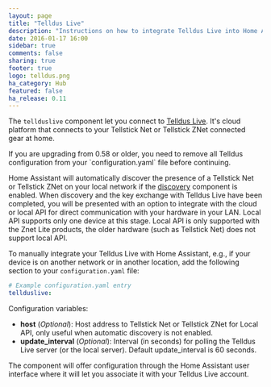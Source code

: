 ```yaml
---
layout: page
title: "Telldus Live"
description: "Instructions on how to integrate Telldus Live into Home Assistant."
date: 2016-01-17 16:00
sidebar: true
comments: false
sharing: true
footer: true
logo: telldus.png
ha_category: Hub
featured: false
ha_release: 0.11
---
```


The `tellduslive` component let you connect to [Telldus Live](https://live.telldus.com). It's cloud platform that connects to your Tellstick Net or Tellstick ZNet connected gear at home.

<p class='note warning'>
If you are upgrading from 0.58 or older, you need to remove all Telldus configuration from your `configuration.yaml` file before continuing.
</p>

Home Assistant will automatically discover the presence of a Tellstick Net or Tellstick ZNet on your local network if the [discovery]({{site_root}}/components/discovery/) component is enabled. When discovery and the key exchange with Telldus Live have been completed, you will be presented with an option to integrate with the cloud or local API for direct communication with your hardware in your LAN. Local API supports only one device at this stage. Local API is only supported with the Znet Lite products, the older hardware (such as Tellstick Net) does not support local API.

To manually integrate your Telldus Live with Home Assistant, e.g., if your device is on another network or in another location, add the following section to your `configuration.yaml` file:

```yaml
# Example configuration.yaml entry
tellduslive:
```

Configuration variables:

- **host** (*Optional*): Host address to Tellstick Net or Tellstick ZNet for Local API, only useful when automatic discovery is not enabled.
- **update_interval** (*Optional*): Interval (in seconds) for polling the Telldus Live server (or the local server). Default update_interval is 60 seconds.

The component will offer configuration through the Home Assistant user interface where it will let you associate it with your Telldus Live account.
